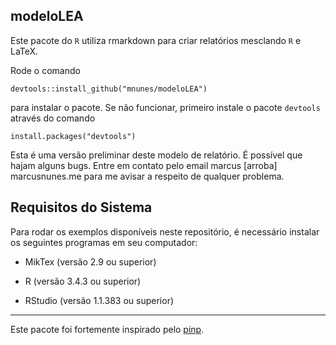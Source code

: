 ## modeloLEA

Este pacote do `R` utiliza rmarkdown para criar relatórios mesclando `R` e LaTeX.

Rode o comando

    devtools::install_github("mnunes/modeloLEA")

para instalar o pacote. Se não funcionar, primeiro instale o pacote `devtools` através do comando

    install.packages("devtools")

Esta é uma versão preliminar deste modelo de relatório. É possível que hajam alguns bugs. Entre em contato pelo email marcus [arroba] marcusnunes.me para me avisar a respeito de qualquer problema.


## Requisitos do Sistema

Para rodar os exemplos disponíveis neste repositório, é necessário instalar os seguintes programas em seu computador:

- MikTex (versão 2.9 ou superior)

- R (versão 3.4.3 ou superior)

- RStudio (versão 1.1.383 ou superior)

<hr>

Este pacote foi fortemente inspirado pelo [pinp](https://github.com/eddelbuettel/pinp). 